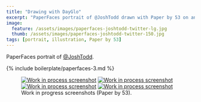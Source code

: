 ```yaml
---
title: "Drawing with DayGlo"
excerpt: "PaperFaces portrait of @JoshTodd drawn with Paper by 53 on an iPad."
image: 
  feature: /assets/images/paperfaces-joshtodd-twitter-lg.jpg
  thumb: /assets/images/paperfaces-joshtodd-twitter-150.jpg
tags: [portrait, illustration, Paper by 53]
---
```


PaperFaces portrait of <a href="http://twitter.com/JoshTodd">@JoshTodd</a>.

{% include boilerplate/paperfaces-3.md %}

<figure class="half">
	<a href="{{ site.url }}/assets/images/paperfaces-joshtodd-process-1-lg.jpg"><img src="{{ site.url }}/assets/images/paperfaces-joshtodd-process-1-600.jpg" alt="Work in process screenshot"></a>
	<a href="{{ site.url }}/assets/images/paperfaces-joshtodd-process-2-lg.jpg"><img src="{{ site.url }}/assets/images/paperfaces-joshtodd-process-2-600.jpg" alt="Work in process screenshot"></a>
	<a href="{{ site.url }}/assets/images/paperfaces-joshtodd-process-3-lg.jpg"><img src="{{ site.url }}/assets/images/paperfaces-joshtodd-process-3-600.jpg" alt="Work in process screenshot"></a>
	<a href="{{ site.url }}/assets/images/paperfaces-joshtodd-process-4-lg.jpg"><img src="{{ site.url }}/assets/images/paperfaces-joshtodd-process-4-600.jpg" alt="Work in process screenshot"></a>
	<figcaption>Work in progress screenshots (Paper by 53).</figcaption>
</figure>
